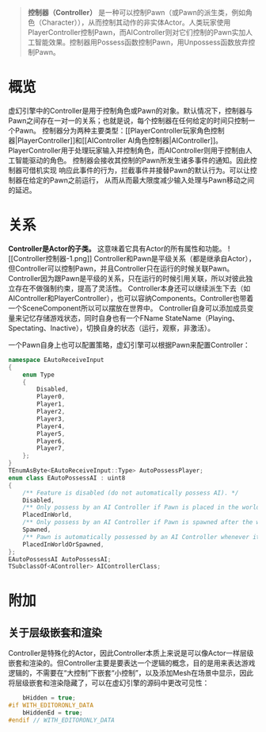 >**控制器（Controller）** 是一种可以控制Pawn（或Pawn的派生类，例如角色（Character）），从而控制其动作的非实体Actor。人类玩家使用PlayerController控制Pawn，而AIController则对它们控制的Pawn实加人工智能效果。控制器用Possess函数控制Pawn，用Unpossess函数放弃控制Pawn。

# 概览
虚幻引擎中的Controller是用于控制角色或Pawn的对象。默认情况下，控制器与Pawn之间存在一对一的关系；也就是说，每个控制器在任何给定的时间只控制一个Pawn。
控制器分为两种主要类型：[[PlayerController玩家角色控制器|PlayerController]]和[[AIController AI角色控制器|AIController]]。PlayerController用于处理玩家输入并控制角色，而AIController则用于控制由人工智能驱动的角色。
控制器会接收其控制的Pawn所发生诸多事件的通知。因此控制器可借机实现 响应此事件的行为，拦截事件并接替Pawn的默认行为。可以让控制器在给定的Pawn之前运行， 从而从而最大限度减少输入处理与Pawn移动之间的延迟。

# 关系
**Controller是Actor的子类。** 这意味着它具有Actor的所有属性和功能。
![[Controller控制器-1.png]]
Controller和Pawn是平级关系（都是继承自Actor），但Controller可以控制Pawn，并且Controller只在运行的时候关联Pawn。Controller因为跟Pawn是平级的关系，只在运行的时候引用关联，所以对彼此独立存在不做强制约束，提高了灵活性。
Controller本身还可以继续派生下去（如AIController和PlayerController），也可以容纳Components。Controller也带着一个SceneComponent所以可以摆放在世界中。
Controller自身可以添加成员变量来记忆存储游戏状态，同时自身也有一个FName StateName（Playing、Spectating、Inactive），切换自身的状态（运行，观察，非激活）。

一个Pawn自身上也可以配置策略，虚幻引擎可以根据Pawn来配置Controller：
```cpp
namespace EAutoReceiveInput
{
    enum Type
    {
        Disabled,
        Player0,
        Player1,
        Player2,
        Player3,
        Player4,
        Player5,
        Player6,
        Player7,
    };
}
TEnumAsByte<EAutoReceiveInput::Type> AutoPossessPlayer;
enum class EAutoPossessAI : uint8
{
    /** Feature is disabled (do not automatically possess AI). */
    Disabled,
    /** Only possess by an AI Controller if Pawn is placed in the world. */
    PlacedInWorld,
    /** Only possess by an AI Controller if Pawn is spawned after the world has loaded. */
    Spawned,
    /** Pawn is automatically possessed by an AI Controller whenever it is created. */
    PlacedInWorldOrSpawned,
};
EAutoPossessAI AutoPossessAI;
TSubclassOf<AController> AIControllerClass;
```

# 附加
## 关于层级嵌套和渲染
Controller是特殊化的Actor，因此Controller本质上来说是可以像Actor一样层级嵌套和渲染的。但Controller主要是要表达一个逻辑的概念，目的是用来表达游戏逻辑的，不需要在“大控制”下嵌套“小控制”，以及添加Mesh在场景中显示，因此将层级嵌套和渲染隐藏了，可以在虚幻引擎的源码中更改可见性：
```cpp
    bHidden = true;
#if WITH_EDITORONLY_DATA
    bHiddenEd = true;
#endif // WITH_EDITORONLY_DATA
```